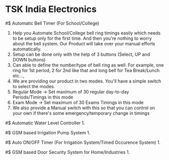 # TSK India Electronics

#$ Automatic Bell Timer (For School/College)
1. Help you Automate School/College bell ring timings easily which needs to be setup only for the first time. And then you're nothing to worry about the bell system. Our Product will take over your manual efforts automatically.
2. Setup can be done only with the help of 3 buttons (Select, UP and DOWN buttons)
3. Can able to define the number/type of bell ring as well. For example, one ring for 1st period, 2 for 2nd like that and long bell for Tea Break/Lunch etc...,
4. We are providing our product in two modes. You'll have a simple switch to select the modes.
  1. Regular Mode -> Set maximum of 30 regular day-to-day Periods/Timings in this mode
  2. Exam Mode -> Set maximum of 30 Exams Timings in this mode
5. We also provide a Manual switch with this so that you can control on your own if there's some emergency/temporary change in timings

#$ Automatic Water Level Controller
1. 

#$ GSM based Irrigation Pump System
1. 

#$ Auto ON/OFF Timer (For Irrigation System/Timed Occurence System)
1. 


#$ GSM based Door Security System for Home/Industries
1. 
